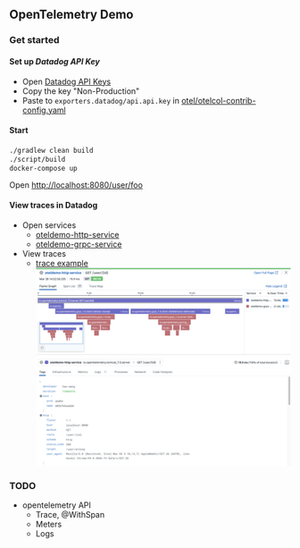OpenTelemetry Demo
---

### Get started

#### Set up *Datadog API Key*
* Open [Datadog API Keys](https://app.datadoghq.com/organization-settings/api-keys)
* Copy the key "Non-Production"
* Paste to `exporters.datadog/api.api.key` in [otel/otelcol-contrib-config.yaml](otel/otelcol-contrib-config.yaml)

#### Start
```shell
./gradlew clean build
./script/build
docker-compose up
```
Open [http://localhost:8080/user/foo](http://localhost:8080/user/foo)

#### View traces in Datadog
* Open services
  * [oteldemo-http-service](https://app.datadoghq.com/apm/service/oteldemo-http-service?env=dev)
  * [oteldemo-grpc-service](https://app.datadoghq.com/apm/service/oteldemo-grpc-service?env=dev)
* View traces
  * [trace example](https://app.datadoghq.com/apm/traces?query=env%3Adev%20AND%20service%3Aoteldemo-http-service%20AND%20operation_name%3Aio.opentelemetry.tomcat_7.0.server&cols=core_service%2Ccore_resource_name%2Clog_duration%2Clog_http.method%2Clog_http.status_code&historicalData=true&messageDisplay=inline&showAllSpans=true&sort=desc&spanID=9342064594984725429&streamTraces=true&timeHint=1648450376555&trace=AgAAAX_PTJNrjCxvVQAAAAAAAAAYAAAAAEFYX1BUTUtlQUFBQklBYzRJdXhqVHNRSgAAACQAAAAAMDE3ZmNmNTEtNTJjNi00NjZlLTg4ZTgtYTY3YzdiYzVmNzg4&traceID=703803619313151353&start=1648447860000&end=1648451460000&paused=true)
    ![trace example](./docs/datadog-trace.png)

### TODO
* opentelemetry API
  * Trace, @WithSpan
  * Meters
  * Logs
